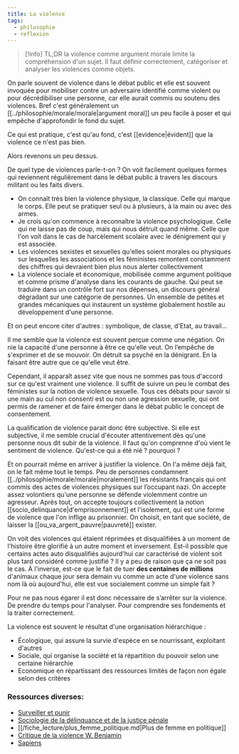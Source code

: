 ```yaml
---
title: La violence
tags:
  - philosophie
  - reflexion
---
```


> [!info] TL;DR
> la violence comme argument morale limite la compréhension d'un sujet. Il faut définir correctement, catégoriser et analyser les violences comme objets.

On parle souvent de violence dans le débat public et elle est souvent invoquée pour mobiliser contre un adversaire identifié comme violent ou pour décrédibiliser une personne, car elle aurait commis ou soutenu des violences. Bref c'est généralement un [[../philosophie/morale/morale|argument moral]] un peu facile à poser et qui empêche d'approfondir le fond du sujet.

Ce qui est pratique, c'est qu'au fond, c'est [[evidence|évident]] que la violence ce n'est pas bien.

Alors revenons un peu dessus.

De quel type de violences parle-t-on ? On voit facilement quelques formes qui reviennent régulièrement dans le débat public à travers les discours militant ou les faits divers.

- On connaît très bien la violence physique, la classique. Celle qui marque le corps. Elle peut se pratiquer seul ou à plusieurs, à la main ou avec des armes.
- Je crois qu'on commence à reconnaître la violence psychologique. Celle qui ne laisse pas de coup, mais qui nous détruit quand même. Celle que l'on voit dans le cas de harcèlement scolaire avec le dénigrement qui y est associée.
- Les violences sexistes et sexuelles qu'elles soient morales ou physiques sur lesquelles les associations et les féministes remontent constamment des chiffres qui devraient bien plus nous alerter collectivement
- La violence sociale et économique, mobilisée comme argument politique et comme prisme d'analyse dans les courants de gauche. Qui peut se traduire dans un contrôle fort sur nos dépenses, un discours général dégradant sur une catégorie de personnes. Un ensemble de petites et grandes mécaniques qui instaurent un système globalement hostile au développement d'une personne.

Et on peut encore citer d'autres : symbolique, de classe, d'Etat, au travail…

Il me semble que la violence est souvent perçue comme une négation. On nie la capacité d'une personne à être ce qu'elle veut. On l’empêche de s'exprimer et de se mouvoir. On détruit sa psyché en la dénigrant. En la faisant être autre que ce qu'elle veut être.

Cependant, il apparaît assez vite que nous ne sommes pas tous d'accord sur ce qu'est vraiment une violence. Il suffit de suivre un peu le combat des féministes sur la notion de violence sexuelle. Tous ces débats pour savoir si une main au cul non consenti est ou non une agression sexuelle, qui ont permis de ramener et de faire émerger dans le débat public le concept de consentement.

La qualification de violence parait donc être subjective. Si elle est subjective, il me semble crucial d'écouter attentivement dès qu'une personne nous dit subir de la violence. Il faut qu'on comprenne d'où vient le sentiment de violence. Qu'est-ce qui a été nié ? pourquoi ?

Et on pourrait même en arriver à justifier la violence. On l'a même déjà fait, on le fait même tout le temps. Peu de personnes condamnent [[../philosophie/morale/morale|moralement]] les résistants français qui ont commis des actes de violences physiques sur l’occupant nazi. On accepte assez volontiers qu'une personne se défende violemment contre un agresseur. Après tout, on accepte toujours collectivement la notion [[socio_delinquance|d'emprisonnement]] et l'isolement, qui est une forme de violence que l'on inflige au prisonnier. On choisit, en tant que société, de laisser la [[ou_va_argent_pauvre|pauvreté]] exister.

On voit des violences qui étaient réprimées et disqualifiées à un moment de l'histoire être glorifié à un autre moment et inversement. Est-il possible que certains actes auto disqualifiés aujourd'hui car caractérisé de violent soit plus tard considéré comme justifié ? Il y a peu de raison que ça ne soit pas le cas. À l'inverse, est-ce que le fait de tuer **des centaines de millions** d'animaux chaque jour sera demain vu comme un acte d'une violence sans nom là où aujourd'hui, elle est vue socialement comme un simple fait ?

Pour ne pas nous égarer il est donc nécessaire de s’arrêter sur la violence. De prendre du temps pour l'analyser. Pour comprendre ses fondements et la traiter correctement.

La violence est souvent le résultat d'une organisation hiérarchique :

- Écologique, qui assure la survie d'espèce en se nourrissant, exploitant d'autres
- Sociale, qui organise la société et la répartition du pouvoir selon une certaine hiérarchie
- Economique en répartissant des ressources limités de façon non égale selon des critères

### Ressources diverses:

- [Surveiller et punir ](https://www.gallimard.fr/Catalogue/GALLIMARD/Bibliotheque-des-Histoires/Surveiller-et-punir)
- [Sociologie de la délinquance et de la justice pénale](https://www.cairn.info/sociologie-de-la-delinquance-et-de-la-justice-pena--9782749207629.htm)
- [[/fiche_lecture/plus_femme_politique.md|Plus de femme en politique]]
- [Critique de la violence W. Benjamin](https://major-prepa.com/culture-generale/violence-droit-critique-benjamin/)
- [Sapiens](https://www.fnac.com/a8625757/Yuval-Noah-Harari-Sapiens-edition-2022)
